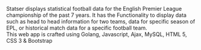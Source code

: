 Statser displays statistical football data for the English Premier League
championship of the past 7 years. It has the Functionality to display data such as head to head
information for two teams, data for specific season of EPL, or historical match data for a specific
football team.</br>This web app is crafted using Golang, Javascript, Ajax, MySQL, HTML 5, CSS
3 & Bootstrap
